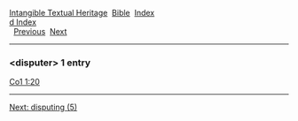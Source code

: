 [Intangible Textual Heritage](../../index)  [Bible](../index) 
[Index](index)   
[d Index](_d_)  
  [Previous](c03252)  [Next](c03254) 

------------------------------------------------------------------------

### &lt;disputer&gt; 1 entry

[Co1 1:20](../kjv/co1001.htm#020)  

------------------------------------------------------------------------

[Next: disputing (5)](c03254)
